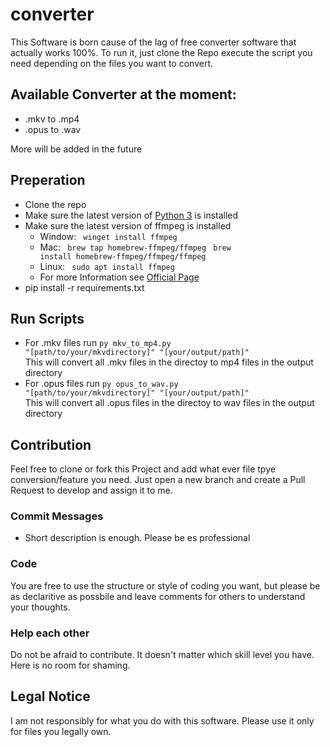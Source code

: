 # converter

This Software is born cause of the lag of free converter software that actually works 100%. 
To run it, just clone the Repo execute the script you need depending on the files you want to convert. 

## Available Converter at the moment:

* .mkv to .mp4
* .opus to .wav

More will be added in the future

## Preperation

* Clone the repo
* Make sure the latest version of [Python 3](https://www.python.org/downloads/) is installed
* Make sure the latest version of ffmpeg is installed
    - Window:  <code> winget install ffmpeg </code>
    - Mac:  <code> brew tap homebrew-ffmpeg/ffmpeg </code>
    <code>brew install homebrew-ffmpeg/ffmpeg/ffmpeg</code>
    - Linux:  <code> sudo apt install ffmpeg </code>
    - For more Information see [Official Page](https://ffmpeg.org/download.html)
* pip install -r requirements.txt


## Run Scripts

* For .mkv files run <code>py mkv_to_mp4.py "[path/to/your/mkvdirectory]" "[your/output/path]"</code> <br>
This will convert all .mkv files in the directoy to mp4 files in the output directory
* For .opus files run <code>py opus_to_wav.py "[path/to/your/mkvdirectory]" "[your/output/path]"</code> <br>
This will convert all .opus files in the directoy to wav files in the output directory


## Contribution

Feel free to clone or fork this Project and add what ever file tpye conversion/feature you need. Just open a new branch and create a Pull Request to develop and assign it to me. 

### Commit Messages

* Short description is enough. Please be es professional

### Code

You are free to use the structure or style of coding you want, but please be as declaritive as possbile and leave comments for others to understand your thoughts. 

### Help each other

Do not be afraid to contribute. It doesn't matter which skill level you have. Here is no room for shaming.

## Legal Notice

I am not responsibly for what you do with this software. Please use it only for files you legally own. 

